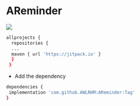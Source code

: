 # AReminder

[![](https://jitpack.io/v/AWLRHM/AReminder.svg)](https://jitpack.io/#AWLRHM/AReminder)

```sh
allprojects {
  repositories {
  ...
  maven { url 'https://jitpack.io' }
  }  
 }
 ```
 * Add the dependency
 ```sh
 dependencies {
  implementation 'com.github.AWLRHM:AReminder:Tag'
 }
 ```
